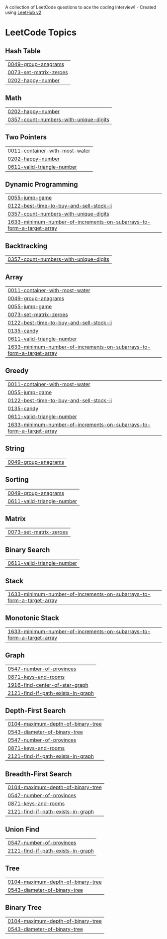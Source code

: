 A collection of LeetCode questions to ace the coding interview! - Created using [LeetHub v2](https://github.com/arunbhardwaj/LeetHub-2.0)
<!---LeetCode Topics Start-->
# LeetCode Topics
## Hash Table
|  |
| ------- |
| [0049-group-anagrams](https://github.com/Pirithishaa/Leetcode-problems/tree/master/0049-group-anagrams) |
| [0073-set-matrix-zeroes](https://github.com/Pirithishaa/Leetcode-problems/tree/master/0073-set-matrix-zeroes) |
| [0202-happy-number](https://github.com/Pirithishaa/Leetcode-problems/tree/master/0202-happy-number) |
## Math
|  |
| ------- |
| [0202-happy-number](https://github.com/Pirithishaa/Leetcode-problems/tree/master/0202-happy-number) |
| [0357-count-numbers-with-unique-digits](https://github.com/Pirithishaa/Leetcode-problems/tree/master/0357-count-numbers-with-unique-digits) |
## Two Pointers
|  |
| ------- |
| [0011-container-with-most-water](https://github.com/Pirithishaa/Leetcode-problems/tree/master/0011-container-with-most-water) |
| [0202-happy-number](https://github.com/Pirithishaa/Leetcode-problems/tree/master/0202-happy-number) |
| [0611-valid-triangle-number](https://github.com/Pirithishaa/Leetcode-problems/tree/master/0611-valid-triangle-number) |
## Dynamic Programming
|  |
| ------- |
| [0055-jump-game](https://github.com/Pirithishaa/Leetcode-problems/tree/master/0055-jump-game) |
| [0122-best-time-to-buy-and-sell-stock-ii](https://github.com/Pirithishaa/Leetcode-problems/tree/master/0122-best-time-to-buy-and-sell-stock-ii) |
| [0357-count-numbers-with-unique-digits](https://github.com/Pirithishaa/Leetcode-problems/tree/master/0357-count-numbers-with-unique-digits) |
| [1633-minimum-number-of-increments-on-subarrays-to-form-a-target-array](https://github.com/Pirithishaa/Leetcode-problems/tree/master/1633-minimum-number-of-increments-on-subarrays-to-form-a-target-array) |
## Backtracking
|  |
| ------- |
| [0357-count-numbers-with-unique-digits](https://github.com/Pirithishaa/Leetcode-problems/tree/master/0357-count-numbers-with-unique-digits) |
## Array
|  |
| ------- |
| [0011-container-with-most-water](https://github.com/Pirithishaa/Leetcode-problems/tree/master/0011-container-with-most-water) |
| [0049-group-anagrams](https://github.com/Pirithishaa/Leetcode-problems/tree/master/0049-group-anagrams) |
| [0055-jump-game](https://github.com/Pirithishaa/Leetcode-problems/tree/master/0055-jump-game) |
| [0073-set-matrix-zeroes](https://github.com/Pirithishaa/Leetcode-problems/tree/master/0073-set-matrix-zeroes) |
| [0122-best-time-to-buy-and-sell-stock-ii](https://github.com/Pirithishaa/Leetcode-problems/tree/master/0122-best-time-to-buy-and-sell-stock-ii) |
| [0135-candy](https://github.com/Pirithishaa/Leetcode-problems/tree/master/0135-candy) |
| [0611-valid-triangle-number](https://github.com/Pirithishaa/Leetcode-problems/tree/master/0611-valid-triangle-number) |
| [1633-minimum-number-of-increments-on-subarrays-to-form-a-target-array](https://github.com/Pirithishaa/Leetcode-problems/tree/master/1633-minimum-number-of-increments-on-subarrays-to-form-a-target-array) |
## Greedy
|  |
| ------- |
| [0011-container-with-most-water](https://github.com/Pirithishaa/Leetcode-problems/tree/master/0011-container-with-most-water) |
| [0055-jump-game](https://github.com/Pirithishaa/Leetcode-problems/tree/master/0055-jump-game) |
| [0122-best-time-to-buy-and-sell-stock-ii](https://github.com/Pirithishaa/Leetcode-problems/tree/master/0122-best-time-to-buy-and-sell-stock-ii) |
| [0135-candy](https://github.com/Pirithishaa/Leetcode-problems/tree/master/0135-candy) |
| [0611-valid-triangle-number](https://github.com/Pirithishaa/Leetcode-problems/tree/master/0611-valid-triangle-number) |
| [1633-minimum-number-of-increments-on-subarrays-to-form-a-target-array](https://github.com/Pirithishaa/Leetcode-problems/tree/master/1633-minimum-number-of-increments-on-subarrays-to-form-a-target-array) |
## String
|  |
| ------- |
| [0049-group-anagrams](https://github.com/Pirithishaa/Leetcode-problems/tree/master/0049-group-anagrams) |
## Sorting
|  |
| ------- |
| [0049-group-anagrams](https://github.com/Pirithishaa/Leetcode-problems/tree/master/0049-group-anagrams) |
| [0611-valid-triangle-number](https://github.com/Pirithishaa/Leetcode-problems/tree/master/0611-valid-triangle-number) |
## Matrix
|  |
| ------- |
| [0073-set-matrix-zeroes](https://github.com/Pirithishaa/Leetcode-problems/tree/master/0073-set-matrix-zeroes) |
## Binary Search
|  |
| ------- |
| [0611-valid-triangle-number](https://github.com/Pirithishaa/Leetcode-problems/tree/master/0611-valid-triangle-number) |
## Stack
|  |
| ------- |
| [1633-minimum-number-of-increments-on-subarrays-to-form-a-target-array](https://github.com/Pirithishaa/Leetcode-problems/tree/master/1633-minimum-number-of-increments-on-subarrays-to-form-a-target-array) |
## Monotonic Stack
|  |
| ------- |
| [1633-minimum-number-of-increments-on-subarrays-to-form-a-target-array](https://github.com/Pirithishaa/Leetcode-problems/tree/master/1633-minimum-number-of-increments-on-subarrays-to-form-a-target-array) |
## Graph
|  |
| ------- |
| [0547-number-of-provinces](https://github.com/Pirithishaa/Leetcode-problems/tree/master/0547-number-of-provinces) |
| [0871-keys-and-rooms](https://github.com/Pirithishaa/Leetcode-problems/tree/master/0871-keys-and-rooms) |
| [1916-find-center-of-star-graph](https://github.com/Pirithishaa/Leetcode-problems/tree/master/1916-find-center-of-star-graph) |
| [2121-find-if-path-exists-in-graph](https://github.com/Pirithishaa/Leetcode-problems/tree/master/2121-find-if-path-exists-in-graph) |
## Depth-First Search
|  |
| ------- |
| [0104-maximum-depth-of-binary-tree](https://github.com/Pirithishaa/Leetcode-problems/tree/master/0104-maximum-depth-of-binary-tree) |
| [0543-diameter-of-binary-tree](https://github.com/Pirithishaa/Leetcode-problems/tree/master/0543-diameter-of-binary-tree) |
| [0547-number-of-provinces](https://github.com/Pirithishaa/Leetcode-problems/tree/master/0547-number-of-provinces) |
| [0871-keys-and-rooms](https://github.com/Pirithishaa/Leetcode-problems/tree/master/0871-keys-and-rooms) |
| [2121-find-if-path-exists-in-graph](https://github.com/Pirithishaa/Leetcode-problems/tree/master/2121-find-if-path-exists-in-graph) |
## Breadth-First Search
|  |
| ------- |
| [0104-maximum-depth-of-binary-tree](https://github.com/Pirithishaa/Leetcode-problems/tree/master/0104-maximum-depth-of-binary-tree) |
| [0547-number-of-provinces](https://github.com/Pirithishaa/Leetcode-problems/tree/master/0547-number-of-provinces) |
| [0871-keys-and-rooms](https://github.com/Pirithishaa/Leetcode-problems/tree/master/0871-keys-and-rooms) |
| [2121-find-if-path-exists-in-graph](https://github.com/Pirithishaa/Leetcode-problems/tree/master/2121-find-if-path-exists-in-graph) |
## Union Find
|  |
| ------- |
| [0547-number-of-provinces](https://github.com/Pirithishaa/Leetcode-problems/tree/master/0547-number-of-provinces) |
| [2121-find-if-path-exists-in-graph](https://github.com/Pirithishaa/Leetcode-problems/tree/master/2121-find-if-path-exists-in-graph) |
## Tree
|  |
| ------- |
| [0104-maximum-depth-of-binary-tree](https://github.com/Pirithishaa/Leetcode-problems/tree/master/0104-maximum-depth-of-binary-tree) |
| [0543-diameter-of-binary-tree](https://github.com/Pirithishaa/Leetcode-problems/tree/master/0543-diameter-of-binary-tree) |
## Binary Tree
|  |
| ------- |
| [0104-maximum-depth-of-binary-tree](https://github.com/Pirithishaa/Leetcode-problems/tree/master/0104-maximum-depth-of-binary-tree) |
| [0543-diameter-of-binary-tree](https://github.com/Pirithishaa/Leetcode-problems/tree/master/0543-diameter-of-binary-tree) |
<!---LeetCode Topics End-->